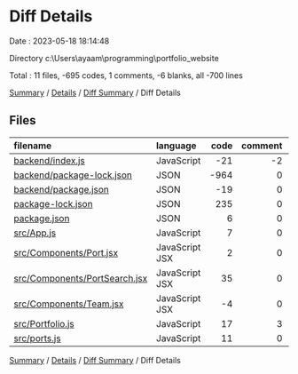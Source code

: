 # Diff Details

Date : 2023-05-18 18:14:48

Directory c:\\Users\\ayaam\\programming\\portfolio_website

Total : 11 files,  -695 codes, 1 comments, -6 blanks, all -700 lines

[Summary](results.md) / [Details](details.md) / [Diff Summary](diff.md) / Diff Details

## Files
| filename | language | code | comment | blank | total |
| :--- | :--- | ---: | ---: | ---: | ---: |
| [backend/index.js](/backend/index.js) | JavaScript | -21 | -2 | -6 | -29 |
| [backend/package-lock.json](/backend/package-lock.json) | JSON | -964 | 0 | -1 | -965 |
| [backend/package.json](/backend/package.json) | JSON | -19 | 0 | -1 | -20 |
| [package-lock.json](/package-lock.json) | JSON | 235 | 0 | 0 | 235 |
| [package.json](/package.json) | JSON | 6 | 0 | 1 | 7 |
| [src/App.js](/src/App.js) | JavaScript | 7 | 0 | -2 | 5 |
| [src/Components/Port.jsx](/src/Components/Port.jsx) | JavaScript JSX | 2 | 0 | 1 | 3 |
| [src/Components/PortSearch.jsx](/src/Components/PortSearch.jsx) | JavaScript JSX | 35 | 0 | -5 | 30 |
| [src/Components/Team.jsx](/src/Components/Team.jsx) | JavaScript JSX | -4 | 0 | 0 | -4 |
| [src/Portfolio.js](/src/Portfolio.js) | JavaScript | 17 | 3 | 1 | 21 |
| [src/ports.js](/src/ports.js) | JavaScript | 11 | 0 | 6 | 17 |

[Summary](results.md) / [Details](details.md) / [Diff Summary](diff.md) / Diff Details
